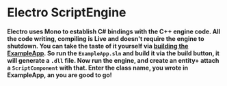 # Electro ScriptEngine

**Electro uses Mono to establish C# bindings with the C++ engine code. All the code writing, compiling is Live and doesn't require the engine to shutdown. You can take the taste of it yourself via [building the ExampleApp](https://github.com/FahimFuad/Electro/blob/master/Resources/Docs/Setup.md#building-the-example-project).
So run the `ExampleApp.sln` and build it via the build button, it will generate a `.dll` file. Now run the engine, and create an entity+ attach a `ScriptComponent` with that. Enter the class name, you wrote in ExampleApp, an you are good to go!**
